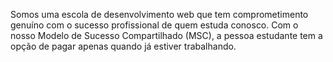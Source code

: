Somos uma escola de desenvolvimento web que tem comprometimento genuíno com o sucesso profissional de quem estuda conosco. Com o nosso Modelo de Sucesso Compartilhado (MSC), a pessoa estudante tem a opção de pagar apenas quando já estiver trabalhando.

